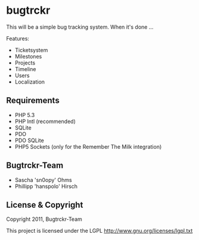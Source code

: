 # bugtrckr

This will be a simple bug tracking system. When it's done ...

Features:

* Ticketsystem
* Milestones
* Projects
* Timeline
* Users
* Localization

## Requirements
* PHP 5.3
* PHP Intl (recommended)
* SQLite
* PDO
* PDO SQLite
* PHP5 Sockets (only for the Remember The Milk integration)

## Bugtrckr-Team
* Sascha 'sn0opy' Ohms 
* Phillipp 'hanspolo' Hirsch

## License & Copyright
Copyright 2011, Bugtrckr-Team

This project is licensed under the LGPL
http://www.gnu.org/licenses/lgpl.txt
